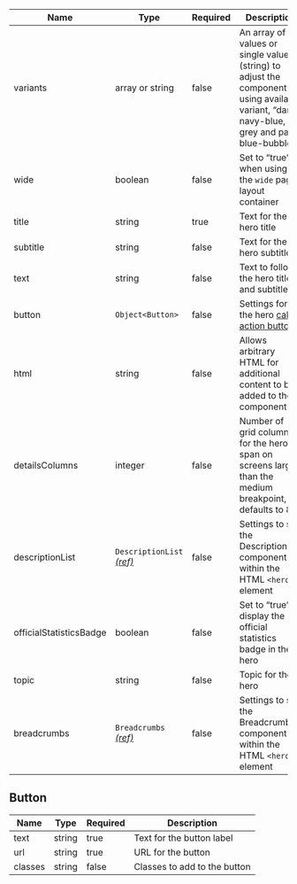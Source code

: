 | Name                    | Type                                                      | Required | Description                                                                                                                                |
| ----------------------- | --------------------------------------------------------- | -------- | ------------------------------------------------------------------------------------------------------------------------------------------ |
| variants                | array or string                                           | false    | An array of values or single value (string) to adjust the component using available variant, “dark, navy-blue, grey and pale-blue-bubbles” |
| wide                    | boolean                                                   | false    | Set to “true” when using the `wide` page layout container                                                                                  |
| title                   | string                                                    | true     | Text for the hero title                                                                                                                    |
| subtitle                | string                                                    | false    | Text for the hero subtitle                                                                                                                 |
| text                    | string                                                    | false    | Text to follow the hero title and subtitle                                                                                                 |
| button                  | `Object<Button>`                                          | false    | Settings for the hero [call to action button](#button)                                                                                     |
| html                    | string                                                    | false    | Allows arbitrary HTML for additional content to be added to the component                                                                  |
| detailsColumns          | integer                                                   | false    | Number of grid columns for the hero to span on screens larger than the medium breakpoint, defaults to 8                                    |
| descriptionList         | `DescriptionList` [_(ref)_](/components/description-list) | false    | Settings to set the DescriptionList component within the HTML `<hero>` element                                                             |
| officialStatisticsBadge | boolean                                                   | false    | Set to “true” display the official statistics badge in the hero                                                                            |
| topic                   | string                                                    | false    | Topic for the hero                                                                                                                         |
| breadcrumbs             | `Breadcrumbs` [_(ref)_](/components/breadcrumbs)          | false    | Settings to set the Breadcrumbs component within the HTML `<hero>` element                                                                 |

## Button

| Name    | Type   | Required | Description                  |
| ------- | ------ | -------- | ---------------------------- |
| text    | string | true     | Text for the button label    |
| url     | string | true     | URL for the button           |
| classes | string | false    | Classes to add to the button |
